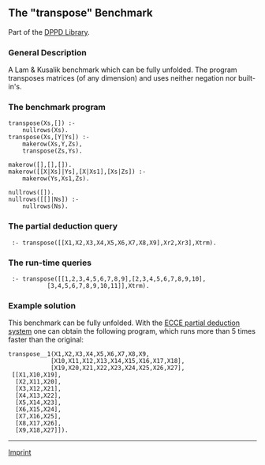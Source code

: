 The "transpose" Benchmark
-------------------------

Part of the [DPPD Library](../dppd.html).

### General Description

A Lam & Kusalik benchmark which can be fully unfolded. The program
transposes matrices (of any dimension) and uses neither negation nor
built-in's.

### The benchmark program

    transpose(Xs,[]) :-
        nullrows(Xs).
    transpose(Xs,[Y|Ys]) :-
        makerow(Xs,Y,Zs),
        transpose(Zs,Ys).

    makerow([],[],[]).
    makerow([[X|Xs]|Ys],[X|Xs1],[Xs|Zs]) :-
        makerow(Ys,Xs1,Zs).

    nullrows([]).
    nullrows([[]|Ns]) :-
        nullrows(Ns).

### The partial deduction query

     :- transpose([[X1,X2,X3,X4,X5,X6,X7,X8,X9],Xr2,Xr3],Xtrm).

### The run-time queries

     :- transpose([[1,2,3,4,5,6,7,8,9],[2,3,4,5,6,7,8,9,10],
               [3,4,5,6,7,8,9,10,11]],Xtrm).

### Example solution

This benchmark can be fully unfolded. With the [ECCE partial deduction
system](/~mal/systems/ecce.html) one can obtain the following program,
which runs more than 5 times faster than the original:

    transpose__1(X1,X2,X3,X4,X5,X6,X7,X8,X9,
                [X10,X11,X12,X13,X14,X15,X16,X17,X18],
                [X19,X20,X21,X22,X23,X24,X25,X26,X27],
     [[X1,X10,X19],
      [X2,X11,X20],
      [X3,X12,X21],
      [X4,X13,X22],
      [X5,X14,X23],
      [X6,X15,X24],
      [X7,X16,X25],
      [X8,X17,X26],
      [X9,X18,X27]]).

------------------------------------------------------------------------

[Imprint](http://www.stups.uni-duesseldorf.de/w/Imprint)
